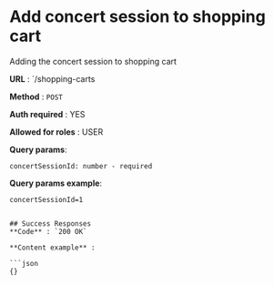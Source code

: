 # Add concert session to shopping cart

Adding the concert session to shopping cart

**URL** : `/shopping-carts

**Method** : `POST`

**Auth required** : YES

**Allowed for roles** : USER

**Query params**:   

    concertSessionId: number - required

**Query params example**:

    concertSessionId=1
```

## Success Responses
**Code** : `200 OK`

**Content example** : 

```json
{}
```